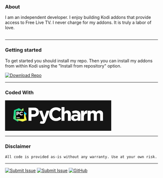### About

I am an independent developer. I enjoy building Kodi addons that provide access to Free Live TV. I never charge for my addons. It is truly a labor of love. 
<br /><br />
<!--If you would like to help support my efforts please consider becoming a supporter at [![Patreon](./assets/images/support_me_on_patreon.png)](https://www.patreon.com/bozodev?fan_landing=true)-->


---


### Getting started

To get started you should install my repo. Then you can install my addons from within Kodi using the "Install from repository" option. 

[![Download Repo](https://img.shields.io/badge/Download-Repo-blue.svg?style=for-the-badge)](https://github.com/jeremehancock/kodi-addons/raw/master/_repo/repository.mhancoc7.public/repository.mhancoc7.public-0.1.4.zip)


---


### Coded With
[![PyCharm](./assets/images/pycharm-300.png)](https://www.jetbrains.com/?from=KodiAddons)

---



### Disclaimer

```
All code is provided as-is without any warranty. Use at your own risk.
```

---


[![Submit Issue](https://img.shields.io/badge/Submit-Issue-red.svg?style=for-the-badge)](https://github.com/jeremehancock/kodi-addons/issues/new/choose)  [![Submit Issue](https://img.shields.io/badge/DMCA-Policy-lightgrey.svg?style=for-the-badge)](https://github.com/jeremehancock/kodi-addons/issues/new?assignees=&labels=&template=dmca.md&title=)  [![GitHub](https://img.shields.io/github/license/jeremehancock/kodi-addons.svg?color=green&style=for-the-badge)](https://github.com/jeremehancock/kodi-addons/blob/master/LICENSE.md)  
